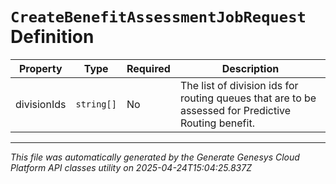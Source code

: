 # `CreateBenefitAssessmentJobRequest` Definition

| Property | Type | Required | Description |
|----------|------|----------|-------------|
| divisionIds | `string[]` | No | The list of division ids for routing queues that are to be assessed for Predictive Routing benefit. |

---

*This file was automatically generated by the Generate Genesys Cloud Platform API classes utility on 2025-04-24T15:04:25.837Z*